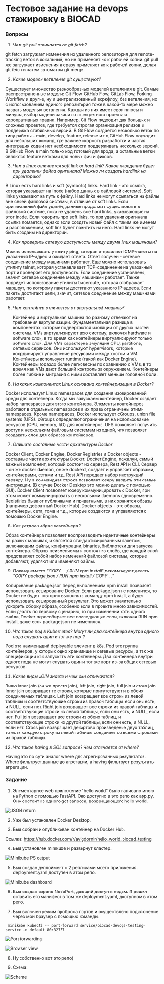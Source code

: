 # Тестовое задание на devops стажировку в BIOCAD

### Вопросы

1. *Чем git pull отличается от git fetch?*

git fetch загружает изменения из удаленного репозитория для remote-tracking веток в локальный, но не применяет их к рабочей копии. 
git pull же загружает изменения и сразу применяет их к рабочей копии, делая git fetch и затем автоматом git merge.

2. *Какие модели ветвления git существуют?*

Существует множество разнообразных моделей ветвления в git. 
Самые распространенные модели: Git Flow, GitHub Flow, GitLab Flow, Forking Workflow и другие, ну и централизованный воркфлоу, без ветвления, но с использованием единого репозитория тоже в какой-то мере можно назвать моделью ветвления. 
Каждая из них имеет свои плюсы и минусы, выбор модели зависит от конкретного проекта и коропративных правил. 
Например, Git Flow подходит для больших и сложных проектов, где требуется строгая организация релизов и поддержка стабильных версий. 
В Git Flow создается несколько веток по типу работы - main, develop, feature, release и т.д  GitHub Flow подходит для небольших команд, где важнее скорость разработки и частая интеграция кода и нет необходимости поддерживать несколько версий. 
В GitHub Flow в main только код готовый для прода, а остальные ветки являются feature ветками для новых фич и фиксов.


3. *Чем в linux отличается soft link от hard link? Какое поведение будет при удалении файла оригинала? Можно ли создать hardlink на директорию?*

В Linux есть hard links и soft (symbolic) links. 
Hard link - это ссылка, которая указывает на inode (набор данных в файловой системе). 
Soft links указывают на путь к файлу. 
Hard links не могут ссылаться на файлы вне своей файловой системы, в отличие от soft links. 
Если оригинальный файл удалён, данные продолжат существовать в файловой системе, пока не удалены все hard links, указывающие на этот inode. 
Если говорить про soft links, то при удалении оригинала ссылка ломается, однако если создать новый файл с таким же именем и расположением, soft link будет поинтить на него. 
Hard links не могут быть созданы на директории.

4.  *Как проверить сетевую доступность между двумя linux машинами?*

Можно использовать утилиту ping, которая отправляет ICMP-пакеты на указанный IP-адрес и ожидает ответа. 
Ответ получен - сетевое соединение между машинами работает. 
Еще можно использовать утилиту telnet, которая устанавливает TCP-соединение на указанный порт и проверяет его доступность. 
Если соединение установлено, значит, сетевое соединение между машинами работает. 
Также подойдет использование утилиты traceroute, которая отображает маршрут, по которому пакеты достигают указанного IP-адреса. 
Если пакеты достигают цели, значит, сетевое соединение между машинами работает. 

5. *Чем контейнер отличается от виртуальной машины?*

    Контейнер и виртуальная машина по разному отвечают на требования виртуализации. 
    Фундаментальная разница в компонентах, которые подвергаются изоляции от других частей системы.
    VMs виртуализируют всю систему, включая hardware и software слои, в то время как контейнеры виртуализируют только software слой. 
    Для VMs характерна эмуляция CPU, partitions, сетевых сервисов. Они используют hypervisors, которые координируют управление ресурсами  между хостом и VM.
    Конетйнеры используют runtime (такой как Docker Engine).
    Контейнеры гораздо более легковесны по сравнению с VMs, в то время как VMs дают больший контроль за окружением.
    Контейнеры более гибкие и миграция с ними составляет меньше головной боли.

6. *На каких компонентах Linux основана контейнеризации в Docker?*

Docker использует Linux namespaces для создания изолированной среды для контейнера.
Когда мы запускаем контейнер, Docker создает набор namespaces для этого контейнера.
Элементы контейнеров работают в отдельных namespaces и их права ограничены этими namespaces.
Кроме namespaces, Docker использует cGroups, union file systems (UFS).
сGroups определяют ограничения на использование ресурсов (CPU, memory, I/O) для контейнеров.
UFS позволяет получить доступ к нескольким файловым системам из одной, что позволяет создавать слои для образов контейнеров.

7. *Опишите составные части архитектуры Docker*

Docker Client, Docker Engine, Docker Registries и Docker objects - составные части архитектуры Docker.
Docker Engine, пожалуй, самый важный компонент, который состоит из сервера, Rest API и CLI. 
Сервер - он же docker daemon, он же dockerd, создаёт и управляет образами, контейнерами, сетями и т.д.
Rest API передает набор инструкций серверу.
Ну а коммандная строка позволяет юзеру вводить эти самые инструкции. (В случае Docker Desktop это можно делать с помощью GUI).
Docker Client позволяет юзеру коммуницировать с Docker, при этом может коммуницировать с несколькми daemons одновременно.
Registiries бывают публичными и приватными, в них хранятся образы (например дефолтный Docker Hub).
Docker objects - это образы, контейнеры, сети, тома и т.д., которые создаются и управляются с помощью Docker Engine.

8. *Как устроен образ контейнера?*

Образ контейнера позволяет воспроизводить идентичные контейнеры на разных машинах, и является стандартизированным пакетом, включающим файлы, конфигурации, binaries, библиотеки для запуска контейнера.
Образы неизменяемы и состоят из слоёв, где каждый слой представляет собой набор изменений файловой системы, которые добавляют, удаляют или изменяют файлы.


9. *Почему вместо "COPY . . / RUN npm install" рекомендуют делать "COPY package.json / RUN npm install / COPY . ."* 

Копирование package.json перед выполнением npm install позволяет использовать кеширование Docker. 
Если package.json не изменился, то Docker не будет повторно выполнять команду npm install, а будет использовать кешированный результат. 
Это может значительно ускорить сборку образа, особенно если в проекте много зависимостей. 
Если деалть по первому сценарию, то при изменении хоть одного файла, Docker пересобирает все последующие слои, включая RUN npm install, даже если package.json не изменился.

10. *Что такое под в Kubernetes? Могут ли два контейнера внутри одного пода слушать один и тот же порт?*

Pod это наименьший deployable элемент в k8s. Pod это группа контейнеров, у которых одно хранилище и сетевые ресурсы, а так же спецификации как запускать эти контейнеры.
Два контейнера внутри одного пода не могут слушать один и тот же порт из-за общих сетевых ресурсов.

11. *Какие виды JOIN знаете и чем они отличаются?*

Знаю inner join (он же просто join), left join, right join, full join и cross join.
Inner join возвращает те строки, которые присутствуют и в обеих соединяемых таблицах.
Left join возвращает все строки из левой таблицы и соответствующие строки из правой таблицы, если они есть, и NULL, если нет.
Right join возвращает все строки из правой таблицы и соответствующие строки из левой таблицы, если они есть, и NULL, если нет.
Full join возвращает все строки из обеих таблиц, и соответствующие строки из другой таблицы, если они есть, и NULL, если нет.
Cross join возвращает декартово произведение двух таблиц, то есть каждую строку из левой таблицы соединяет со всеми строками из правой таблицы.

12. *Что такое having в SQL запросе? Чем отличается от where?*

Having это по сути аналог where для агрегированных результатов. Where фильтрует данные до агрегации, а having фильтрует результаты агрегации. 

### Задание

1. Элементарное web приложение "hello world" было написано мною на Python с помощью FastAPI. Оно доступно в это репо как app.py. 
Оно состоит из одного get запроса, возвращающего hello world.

![JSON return](assets/1.png "JSON Return")

2. Уже был установлен Docker Desktop.

3. Был собран и опубликован контейнер на Docker Hub. 

Ссылка: https://hub.docker.com/r/avigdornir/hello_world_biocad_testing

4. Был установлен minikube и развернут кластер.

![Minikube PS output](assets/2.png "Minikube PS output")

5. Был создан деплоймент с 2 репликами моего приложения. deployment.yaml доступен в этом репо. 

![Minikube dashboard](assets/3.png "Dashboard")

6. Был создан сервис NodePort, дающий доступ к подам. Я решил оставить его манифест в том же deployment.yaml, доступном в этом репо.

7. Был включен режим проброса портов и осуществлено подключение через мой браузер с помощью команды:

```
 minikube kubectl -- port-forward service/biocad-devops-testing-service -n default 80:32777
```

![Port forwarding](assets/4.png "Port forwarding")

![Browser view](assets/5.png "Browser view")

8. Ну собственно вот это репо)

9. Cхема: 

![Scheme](assets/6.png "Scheme")

